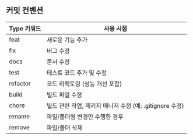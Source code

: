 ## 커밋 컨벤션
| Type 키워드 | 사용 시점                                                |
| ----------- | -------------------------------------------------------- |
| feat        | 새로운 기능 추가                                         |
| fix         | 버그 수정                                                |
| docs        | 문서 수정                                                |
| test        | 테스트 코드 추가 및 수정                                 |
| refactor    | 코드 리팩토링 (성능 개선 포함)                           |
| build       | 빌드 파일 수정                                           |
| chore       | 빌드 관련 작업, 패키지 매니저 수정 (예: .gitignore 수정) |
| rename      | 파일/폴더명 변경만 수행한 경우                           |
| remove      | 파일/폴더 삭제                                           |
